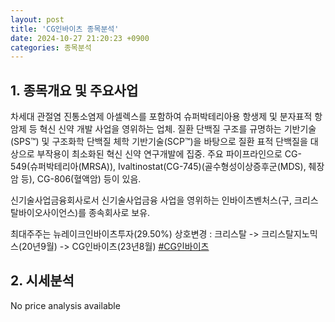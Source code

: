 ```yaml
---
layout: post
title: 'CG인바이츠 종목분석'
date: 2024-10-27 21:20:23 +0900
categories: 종목분석
---
```


## 1. 종목개요 및 주요사업

차세대 관절염 진통소염제 아셀렉스를 포함하여 슈퍼박테리아용 항생제 및 분자표적 항암제 등 혁신 신약 개발 사업을 영위하는 업체. 질환 단백질 구조를 규명하는 기반기술(SPS™) 및 구조화학 단백질 체학 기반기술(SCP™)을 바탕으로 질환 표적 단백질을 대상으로 부작용이 최소화된 혁신 신약 연구개발에 집중. 주요 파이프라인으로 CG-549(슈퍼박테리아(MRSA)), Ivaltinostat(CG-745)(골수형성이상증후군(MDS), 췌장암 등), CG-806(혈액암) 등이 있음.

신기술사업금융회사로서 신기술사업금융 사업을 영위하는 인바이츠벤처스(구, 크리스탈바이오사이언스)를 종속회사로 보유.

최대주주는 뉴레이크인바이츠투자(29.50%) 상호변경 : 크리스탈 -> 크리스탈지노믹스(20년9월) -> CG인바이츠(23년8월)
[#CG인바이츠](#)

## 2. 시세분석

No price analysis available
